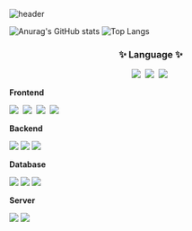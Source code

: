 ![header](https://capsule-render.vercel.app/api?type=cylinder&color=000000&height=150&section=header&text=JONGHYUK%20CLASS&fontColor=ffffff&fontSize=70&animation=fadeIn&fontAlignY=55)

![Anurag's GitHub stats](https://github-readme-stats.vercel.app/api?username=leejh2311&show_icons=true&theme=transparent)
![Top Langs](https://github-readme-stats.vercel.app/api/top-langs/?username=leejh2311&layout=compact)

<!--내용 부분-->
<h3 align="center">✨ Language ✨</h3>
<div align="center">
  <img src="https://img.shields.io/badge/python-3670A0?style=for-the-badge&logo=python&logoColor=white" />&nbsp
  <img src="https://img.shields.io/badge/c-20232a.svg?style=for-the-badge&logo=C&logoColor=white"/>&nbsp
  <img src="https://img.shields.io/badge/Java-007396?style=for-the-badge&logo=Java&logoColor=white">&nbsp
</div>

<!-- Frontend -->
<p><strong>Frontend</strong></p>
<div>
  <img src="https://img.shields.io/badge/html5-E34F26?style=for-the-badge&logo=html5&logoColor=white">&nbsp
  <img src="https://img.shields.io/badge/css-1572B6?style=for-the-badge&logo=css3&logoColor=white">&nbsp
  <img src="https://img.shields.io/badge/javascript-F7DF1E?style=for-the-badge&logo=javascript&logoColor=white">&nbsp
  <img src="https://img.shields.io/badge/React-61DAFB?style=for-the-badge&logo=react&logoColor=white">&nbsp
</div>
<!-- Backend -->
<p><strong>Backend</strong></p>
<div>
   <img src="https://img.shields.io/badge/Java-007396?style=for-the-badge&logo=Java&logoColor=white"> 
   <img src="https://img.shields.io/badge/Node.js-339933?style=for-the-badge&logo=node.js&logoColor=white">
   <img src="https://img.shields.io/badge/Python-3776AB?style=for-the-badge&logo=python&logoColor=white"> 
</div>
<!-- Database -->
<p><strong>Database</strong></p>
<div>
   <img src="https://img.shields.io/badge/oracle-F80000?style=for-the-badge&logo=oracle&logoColor=white"> 
   <img src="https://img.shields.io/badge/mysql-4479A1?style=for-the-badge&logo=mysql&logoColor=white"> 
   <img src="https://img.shields.io/badge/firebase-FFCA28?style=for-the-badge&logo=firebase&logoColor=white">
</div>
<!-- Server -->
<p><strong>Server</strong></p>
<div>
   <img src="https://img.shields.io/badge/linux-FCC624?style=for-the-badge&logo=linux&logoColor=black"> 
   <img src="https://img.shields.io/badge/apache tomcat-F8DC75?style=for-the-badge&logo=apachetomcat&logoColor=black">
</div>
<br>


<!--
**leejh2311/leejh2311** is a ✨ _special_ ✨ repository because its `README.md` (this file) appears on your GitHub profile.

Here are some ideas to get you started:

- 🔭 I’m currently working on ...
- 🌱 I’m currently learning ...
- 👯 I’m looking to collaborate on ...
- 🤔 I’m looking for help with ...
- 💬 Ask me about ...
- 📫 How to reach me: ...
- 😄 Pronouns: ...
- ⚡ Fun fact: ...
-->
